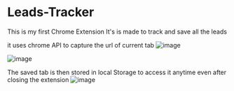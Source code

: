 # Leads-Tracker

This is my first Chrome Extension
It's is made to track and save all the leads

it uses chrome API to capture the url of current tab
![image](https://user-images.githubusercontent.com/96608611/182016109-820be109-3595-45d3-abc0-7ee806297c35.png)

![image](https://user-images.githubusercontent.com/96608611/182016132-8dcfa50e-32f7-4a71-8aba-7854ff8ff43f.png)


The saved tab is then stored in local Storage to access it anytime even after closing the extension
![image](https://user-images.githubusercontent.com/96608611/182016288-b1acbec3-8f30-4d4f-88ce-d7a8abd4b180.png)

